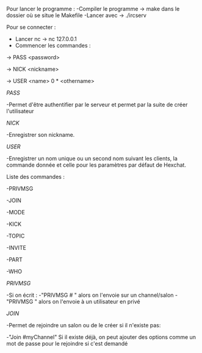 Pour lancer le programme :
-Compiler le programme -> make dans le dossier où se situe le Makefile
-Lancer avec -> ./ircserv <port> <password>

Pour se connecter :

- Lancer nc -> nc 127.0.0.1
- Commencer les commandes :
  
\-\> PASS \<password\>


\-\> NICK \<nickname\>


\-\> USER \<name\> 0 * \<othername\>


*PASS*

-Permet d'être authentifier par le serveur et permet par la suite de créer l'utilisateur

*NICK*

-Enregistrer son nickname.

*USER*

-Enregistrer un nom unique ou un second nom suivant les clients, la commande donnée et celle pour les paramètres par défaut de Hexchat.

Liste des commandes :

-PRIVMSG

-JOIN

-MODE

-KICK

-TOPIC

-INVITE

-PART

-WHO

*PRIVMSG*

-Si on écrit :
  -"PRIVMSG #<NameOfChannel> <message>" alors on l'envoie sur un channel/salon
  -"PRIVMSG <User> <message>" alors on l'envoie à un utilisateur en privé

*JOIN*

-Permet de rejoindre un salon ou de le créer si il n'existe pas:

   -"Join #myChannel" Si il existe déjà, on peut ajouter des options comme un mot de passe pour le rejoindre si c'est demandé


